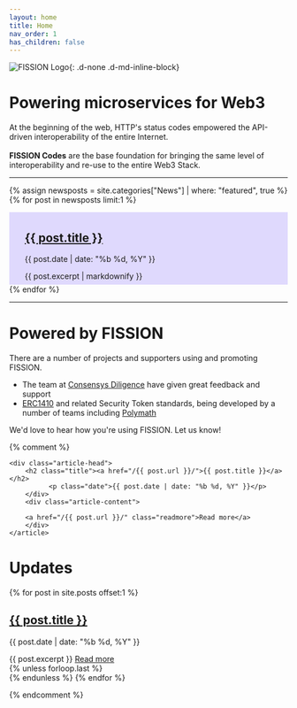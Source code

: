 ```yaml
---
layout: home
title: Home
nav_order: 1
has_children: false
---
```


![FISSION Logo](https://s3-ca-central-1.amazonaws.com/images.spade.builders/uploads/upload_55c7620948a74acb1228d308491e3439.png){: .d-none .d-md-inline-block}

# Powering microservices for Web3

<div class="fs-6">
At the beginning of the web, HTTP's status codes empowered the API-driven interoperability of the entire Internet.<br /><br />
<strong>FISSION Codes</strong> are the base foundation for bringing the same level of interoperability and re-use to the entire Web3 Stack.
</div>

---

{% assign newsposts = site.categories["News"] | where: "featured", true %}
{% for post in newsposts limit:1 %}
<article style="background-color: RGBA(100,70,250, .2); padding: 0.3em 2.0em 0.5em 2.0em">
  <div class="article-head">
    <h2 class="title"><a href="{{ post.url | relative_url }}">{{ post.title }}</a></h2>
    <p class="date">{{ post.date | date: "%b %d, %Y" }}</p>
  </div>
  <div class="article-content">
    {{ post.excerpt | markdownify }}
  </div>
</article>
{% endfor %}

---

# Powered by FISSION

There are a number of projects and supporters using and promoting FISSION.

* The team at [Consensys Diligence](https://consensys.net/diligence/) have given great feedback and support
* [ERC1410](https://github.com/ethereum/EIPs/issues/1410) and related Security Token standards, being developed by a number of teams including [Polymath](https://polymath.network/)

We'd love to hear how you're using FISSION. Let us know!

{% comment %}

    <div class="article-head">
	    <h2 class="title"><a href="/{{ post.url }}/">{{ post.title }}</a></h2>
			  <p class="date">{{ post.date | date: "%b %d, %Y" }}</p>
		</div>
		<div class="article-content">
		
		<a href="/{{ post.url }}/" class="readmore">Read more</a>
		</div>
	</article>

# Updates

{% for post in site.posts offset:1 %}
  <article>
    <div class="article-head">
	    <h2 class="title"><a href="/{{ post.url }}/">{{ post.title }}</a></h2>
			  <p class="date">{{ post.date | date: "%b %d, %Y" }}</p>
		</div>
		<div class="article-content">
		{{ post.excerpt }}
		<a href="/{{ post.url }}/" class="readmore">Read more</a>
		</div>
	</article>
  {% unless forloop.last %}<div class="separater"></div>{% endunless %}
{% endfor %}

{% endcomment %}
